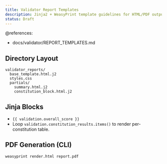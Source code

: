 ```yaml
---
title: Validator Report Templates
description: Jinja2 + WeasyPrint template guidelines for HTML/PDF outputs
status: Draft
---
```


@references:
  - docs/validator/REPORT_TEMPLATES.md

## Directory Layout
```
validator_reports/
  base_template.html.j2
  styles.css
  partials/
    summary.html.j2
    constitution_block.html.j2
```

## Jinja Blocks
* `{{ validation.overall_score }}`  
* Loop `validation.constitution_results.items()` to render per-constitution table.

## PDF Generation (CLI)
```bash
weasyprint render.html report.pdf
```